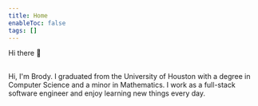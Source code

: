 ```yaml
---
title: Home
enableToc: false
tags: []
---
```


Hi there 👋

##
Hi, I'm Brody. I graduated from the University of Houston with a degree in Computer Science and a minor in Mathematics. I work as a full-stack software engineer and enjoy learning new things every day.